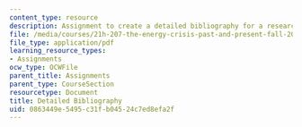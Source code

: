 ```yaml
---
content_type: resource
description: Assignment to create a detailed bibliography for a research paper.
file: /media/courses/21h-207-the-energy-crisis-past-and-present-fall-2010/0863449e5495c31fb04524c7ed8efa2f_MIT21H_207F10_bibliography.pdf
file_type: application/pdf
learning_resource_types:
- Assignments
ocw_type: OCWFile
parent_title: Assignments
parent_type: CourseSection
resourcetype: Document
title: Detailed Bibliography
uid: 0863449e-5495-c31f-b045-24c7ed8efa2f
---
```

